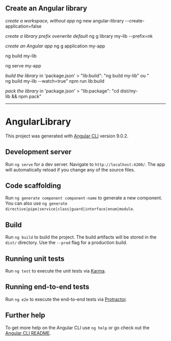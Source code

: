 ## Create an Angular library

*create a workspace, without app*
ng new angular-library --create-application=false

*create a library
prefix overwrite default*
ng g library my-lib --prefix=nk

*create an Angular app*
ng g application my-app

ng build my-lib

ng serve my-app

*build the library*
in 'package.json' > "lib:build": "ng build my-lib" ou "
ng build my-lib --watch=true"
npm run lib:build

*pack the library*
in 'package.json' > "lib:package": "cd dist/my-lib && npm pack"

------------------------------------------------

# AngularLibrary

This project was generated with [Angular CLI](https://github.com/angular/angular-cli) version 9.0.2.

## Development server

Run `ng serve` for a dev server. Navigate to `http://localhost:4200/`. The app will automatically reload if you change any of the source files.

## Code scaffolding

Run `ng generate component component-name` to generate a new component. You can also use `ng generate directive|pipe|service|class|guard|interface|enum|module`.

## Build

Run `ng build` to build the project. The build artifacts will be stored in the `dist/` directory. Use the `--prod` flag for a production build.

## Running unit tests

Run `ng test` to execute the unit tests via [Karma](https://karma-runner.github.io).

## Running end-to-end tests

Run `ng e2e` to execute the end-to-end tests via [Protractor](http://www.protractortest.org/).

## Further help

To get more help on the Angular CLI use `ng help` or go check out the [Angular CLI README](https://github.com/angular/angular-cli/blob/master/README.md).
